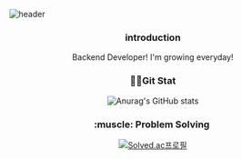 ![header](https://capsule-render.vercel.app/api?type=waving&color=timeGradient&text=Welcome%20to%20my%20GitHub%20👋&animation=twinkling&fontSize=35&fontAlignY=40&fontAlign=70&height=250)
<div align="center">
  <h3>introduction</h3>
  Backend Developer!
  I'm growing everyday!
  
  <h3>👩‍💻Git Stat</h3>
  
  ![Anurag's GitHub stats](https://github-readme-stats.vercel.app/api?username=asdfqwerzxcc&show_icons=true&theme=radical)
 
  <h3>:muscle: Problem Solving </h3>

  
  [![Solved.ac프로필](http://mazassumnida.wtf/api/v2/generate_badge?boj=wowls79)](https://solved.ac/wowls79)
</div>


<!--
**asdfqwerzxcc/asdfqwerzxcc** is a ✨ _special_ ✨ repository because its `README.md` (this file) appears on your GitHub profile.

Here are some ideas to get you started:

- 🔭 I’m currently working on ...
- 🌱 I’m currently learning ...
- 👯 I’m looking to collaborate on ...
- 🤔 I’m looking for help with ...
- 💬 Ask me about ...
- 📫 How to reach me: ...
- 😄 Pronouns: ...
- ⚡ Fun fact: ...
-->
